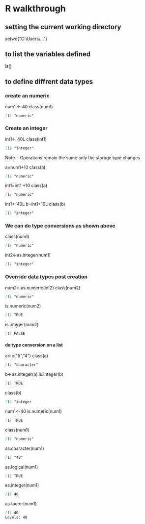 # R walkthrough
## setting the current working directory
setwd("C:\\Users\\...")

## to list the variables defined
ls()

## to define diffrent data types

### create an numeric 
num1 <- 40
class(num1)
```markdown
[1] "numeric"
```

### Create an integer

int1<- 40L
class(int1)
```markdown
[1] "integer"
```

Note-- Operations remain the same only the storage type changes

a=num1+10
class(a)
```markdown
[1] "numeric"
```
int1=int1 +10
class(a)
```markdown
[1] "numeric"
```
int1<-40L
b=int1+10L
class(b)
```markdown
[1] "integer"
```


###  We can do type conversions as shown above
class(num1)
```markdown
[1] "numeric"
```
int2<-as.integer(num1)
```markdown
[1] "integer"
```

### Override data types post creation
num2<-as.numeric(int2)
class(num2)
```markdown
[1] "numeric"
```
is.numeric(num2)
```markdown
[1] TRUE
```
is.integer(num2)
```markdown
[1] FALSE
```
#### do type conversion on a list
 a<-c("5","4")
 class(a)
```markdown
[1] "character"
```
 b<-as.integer(a)
 is.integer(b)
 ```markdown
[1] TRUE
```
 class(b)
 ```markdown
[1] "integer
```
 num1<-40
 is.numeric(num1)
 ```markdown
[1] TRUE
```
 class(num1)
 ```markdown
[1] "numeric"
```
 as.character(num1)
```markdown
[1] "40"
```
 as.logical(num1)
 ```markdown
[1] TRUE
```
 as.integer(num1)
 ```markdown
[1] 40
```
 as.factor(num1)
 ```markdown
[1] 40
Levels: 40
```
